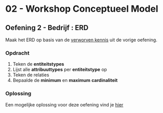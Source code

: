 # 02 - Workshop Conceptueel Model

## Oefening 2 - Bedrijf : ERD
Maak het ERD op basis van de [verworven kennis](../solutions/exercise-1.md) uit de vorige oefening.

### Opdracht
1. Teken de **entiteitstypes**
2. Lijst alle **attribuuttypes** per **entiteitstype** op
3. Teken de relaties
4. Bepaalde de **minimum** en **maximum** **cardinaliteit**

### Oplossing
Een mogelijke oplossing voor deze oefening vind je [hier](../solutions/exercise-2.md)
